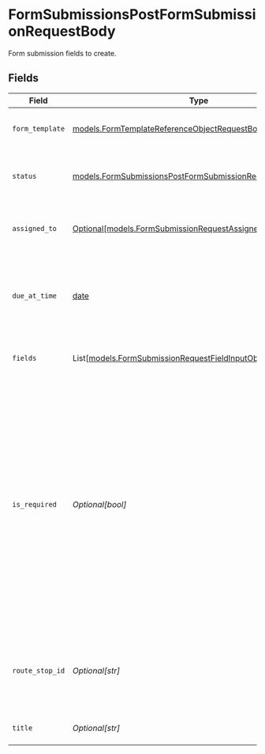 # FormSubmissionsPostFormSubmissionRequestBody

Form submission fields to create.


## Fields

| Field                                                                                                                                                                                                                                                         | Type                                                                                                                                                                                                                                                          | Required                                                                                                                                                                                                                                                      | Description                                                                                                                                                                                                                                                   | Example                                                                                                                                                                                                                                                       |
| ------------------------------------------------------------------------------------------------------------------------------------------------------------------------------------------------------------------------------------------------------------- | ------------------------------------------------------------------------------------------------------------------------------------------------------------------------------------------------------------------------------------------------------------- | ------------------------------------------------------------------------------------------------------------------------------------------------------------------------------------------------------------------------------------------------------------- | ------------------------------------------------------------------------------------------------------------------------------------------------------------------------------------------------------------------------------------------------------------- | ------------------------------------------------------------------------------------------------------------------------------------------------------------------------------------------------------------------------------------------------------------- |
| `form_template`                                                                                                                                                                                                                                               | [models.FormTemplateReferenceObjectRequestBody](../models/formtemplatereferenceobjectrequestbody.md)                                                                                                                                                          | :heavy_check_mark:                                                                                                                                                                                                                                            | Form template reference object.                                                                                                                                                                                                                               |                                                                                                                                                                                                                                                               |
| `status`                                                                                                                                                                                                                                                      | [models.FormSubmissionsPostFormSubmissionRequestBodyStatus](../models/formsubmissionspostformsubmissionrequestbodystatus.md)                                                                                                                                  | :heavy_check_mark:                                                                                                                                                                                                                                            | Status of the form submission.  Valid values: `toDo`                                                                                                                                                                                                          | toDo                                                                                                                                                                                                                                                          |
| `assigned_to`                                                                                                                                                                                                                                                 | [Optional[models.FormSubmissionRequestAssignedToRequestBody]](../models/formsubmissionrequestassignedtorequestbody.md)                                                                                                                                        | :heavy_minus_sign:                                                                                                                                                                                                                                            | Form submission assignee update object                                                                                                                                                                                                                        |                                                                                                                                                                                                                                                               |
| `due_at_time`                                                                                                                                                                                                                                                 | [date](https://docs.python.org/3/library/datetime.html#date-objects)                                                                                                                                                                                          | :heavy_minus_sign:                                                                                                                                                                                                                                            | Due date of the form submission. UTC timestamp in RFC 3339 format.                                                                                                                                                                                            | 2019-06-13T19:08:25Z                                                                                                                                                                                                                                          |
| `fields`                                                                                                                                                                                                                                                      | List[[models.FormSubmissionRequestFieldInputObjectRequestBody](../models/formsubmissionrequestfieldinputobjectrequestbody.md)]                                                                                                                                | :heavy_minus_sign:                                                                                                                                                                                                                                            | List of field inputs in a form submission.                                                                                                                                                                                                                    |                                                                                                                                                                                                                                                               |
| `is_required`                                                                                                                                                                                                                                                 | *Optional[bool]*                                                                                                                                                                                                                                              | :heavy_minus_sign:                                                                                                                                                                                                                                            | Indicates whether the worker is required to complete this form or not at a specific route stop. Defaults to `true` if the form is assigned to a user or driver. When true, the worker cannot depart the route stop until this form submission is `submitted`. | true                                                                                                                                                                                                                                                          |
| `route_stop_id`                                                                                                                                                                                                                                               | *Optional[str]*                                                                                                                                                                                                                                               | :heavy_minus_sign:                                                                                                                                                                                                                                            | ID of the route stop the form submission is assigned to. Must be a unique Samsara ID.                                                                                                                                                                         | 4070621712                                                                                                                                                                                                                                                    |
| `title`                                                                                                                                                                                                                                                       | *Optional[str]*                                                                                                                                                                                                                                               | :heavy_minus_sign:                                                                                                                                                                                                                                            | Title of the form submission.                                                                                                                                                                                                                                 | Job - J999                                                                                                                                                                                                                                                    |